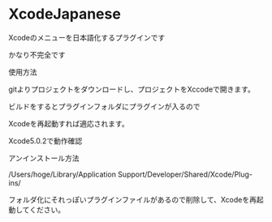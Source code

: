 XcodeJapanese
=============

Xcodeのメニューを日本語化するプラグインです

かなり不完全です


使用方法

gitよりプロジェクトをダウンロードし、プロジェクトをXccodeで開きます。

ビルドをするとプラグインフォルダにプラグインが入るので

Xcodeを再起動すれば適応されます。


Xcode5.0.2で動作確認


アンインストール方法

/Users/hoge/Library/Application Support/Developer/Shared/Xcode/Plug-ins/

フォルダ化にそれっぽいプラグインファイルがあるので削除して、Xcodeを再起動してください。

